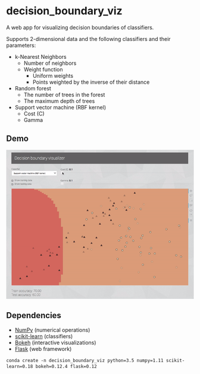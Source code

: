 # decision_boundary_viz

A web app for visualizing decision boundaries of classifiers.

Supports 2-dimensional data and the following classifiers and their parameters:

* k-Nearest Neighbors
    * Number of neighbors
    * Weight function
        * Uniform weights
        * Points weighted by the inverse of their distance
* Random forest
    * The number of trees in the forest
    * The maximum depth of trees
* Support vector machine (RBF kernel)
    * Cost (C)
    * Gamma

## Demo

![](app_usage.gif)

## Dependencies

* [NumPy](http://www.numpy.org/) (numerical operations)
* [scikit-learn](http://scikit-learn.org/) (classifiers)
* [Bokeh](http://bokeh.pydata.org/) (interactive visualizations)
* [Flask](http://flask.pocoo.org/) (web framework)

```
conda create -n decision_boundary_viz python=3.5 numpy=1.11 scikit-learn=0.18 bokeh=0.12.4 flask=0.12
```
